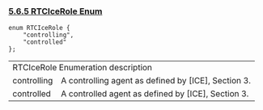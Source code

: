 ### [5.6.5 RTCIceRole Enum](http://w3c.github.io/webrtc-pc/#rtcicerole)

```
enum RTCIceRole {
    "controlling",
    "controlled"
};
```

<table>
	<tr>
		<td colspan="2">
		RTCIceRole Enumeration description
		</td>
	</tr>
	<tr>
		<td>
		controlling
		</td>
		<td>
		A controlling agent as defined by [ICE], Section 3.
		</td>
	</tr>
	<tr>
		<td>
		controlled
		</td>
		<td>
		A controlled agent as defined by [ICE], Section 3.
		</td>
	</tr>
</table>
